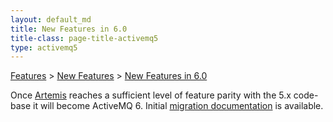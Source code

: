 ```yaml
---
layout: default_md
title: New Features in 6.0 
title-class: page-title-activemq5
type: activemq5
---
```


[Features](features) > [New Features](new-features) > [New Features in 6.0](new-features-in-60)


Once [Artemis](projects/artemis) reaches a sufficient level of feature parity with the 5.x code-base it will become ActiveMQ 6. Initial [migration documentation](projects/artemis/migration) is available.

